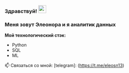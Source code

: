 ### Здравствуй! <img src="https://c.tenor.com/yWSRmymbuBkAAAAC/waving-hi.gif" width="25px">
### Меня зовут Элеонора и я аналитик данных

**Мой технологический стэк:**

* Python
* SQL
* ML

📫 Связаться со мной: [telegram]: (https://t.me/eleosn13)



<!--
**eleosni/eleosni** is a ✨ _special_ ✨ repository because its `README.md` (this file) appears on your GitHub profile.

Here are some ideas to get you started:

- 🔭 I’m currently working on ...
- 🌱 I’m currently learning ...
- 👯 I’m looking to collaborate on ...
- 🤔 I’m looking for help with ...
- 💬 Ask me about ...
- 📫 How to reach me: ...
- 😄 Pronouns: ...
- ⚡ Fun fact: ...
-->
